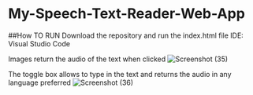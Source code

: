 # My-Speech-Text-Reader-Web-App

##How TO RUN
Download the repository and run the index.html file
IDE: Visual Studio Code

Images return the audio of the text when clicked
![Screenshot (35)](https://user-images.githubusercontent.com/63878323/79705044-13961000-8269-11ea-9808-d0f563931a60.png)

The toggle box allows to type in the text and returns the audio in any language preferred
![Screenshot (36)](https://user-images.githubusercontent.com/63878323/79705104-4dffad00-8269-11ea-8872-e33c63762339.png)
